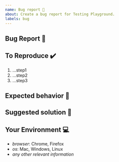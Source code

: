 ```yaml
---
name: Bug report 🐛
about: Create a bug report for Testing Playground.
labels: bug
---
```


<!--
  Thank you very much for contributing to Testing Playground by creating an issue! 😍


 * Before opening a new issue please check if it is already solved here https://develop.testing-playground.com/

 * Please fill out this template with all the relevant information so we can
  understand what's going on and fix the issue. We appreciate bugs filed and PRs
  submitted!

 * Please make sure that you are familiar with and follow the Code of Conduct for
   this project (found in the CODE_OF_CONDUCT.md file).
-->

## Bug Report 🐛

<!--
A clear and concise description of what the bug is.
Please add a gif or a screenshot to support your case.
-->

## To Reproduce ✔️

<!--
Steps to reproduce the behavior.

Please add as first step a link to your bugged playground if possible (at
https://testing-playground.com). In case the playground crashes entirely,
please share the state right before that crash and tell us what to do to
make it crash.
-->

1. ...step1
2. ...step2
3. ...step3

## Expected behavior 🤔

<!--
A clear and concise description of what you expected to happen.
-->

## Suggested solution 🔦

<!--
It's ok if you don't have a suggested solution, but it really helps if you could
do a little digging to come up with some suggestion of how to improve things.
-->

## Your Environment 💻

- _browser_: Chrome, Firefox
- _os_: Mac, Windows, Linux
- _any other relevant information_
